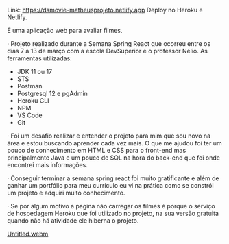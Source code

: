 Link: https://dsmovie-matheusprojeto.netlify.app
Deploy no Heroku e Netlify.

É uma aplicação web para avaliar filmes.

· Projeto realizado durante a Semana Spring React que ocorreu entre os dias 7 a 13 de março com a escola DevSuperior e o professor Nélio.
As ferramentas utilizadas:
- JDK 11 ou 17 
- STS
- Postman
- Postgresql 12 e pgAdmin
- Heroku CLI
- NPM
- VS Code
- Git

· Foi um desafio realizar e entender o projeto para mim que sou novo na área e estou buscando aprender cada vez mais. O que me ajudou foi ter um pouco de conhecimento em HTML e CSS para o front-end mas principalmente Java e um pouco de SQL na hora do back-end que foi onde encontrei mais informações.

· Conseguir terminar a semana spring react foi muito gratificante e além de ganhar um portfólio para meu currículo eu vi na prática como se constrói um projeto e adquiri muito conhecimento.

· Se por algum motivo a pagina não carregar os filmes é porque o serviço de hospedagem Heroku que foi utilizado no projeto, na sua versão gratuita quando não há atividade ele hiberna o projeto.

[Untitled.webm](https://user-images.githubusercontent.com/85638992/182990201-5f28267e-74b4-4436-a118-770a839bd994.webm)
